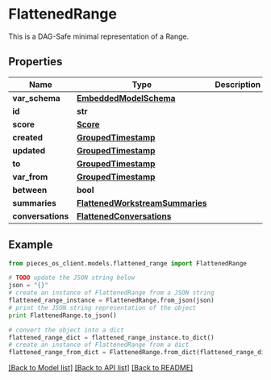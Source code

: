# FlattenedRange

This is a DAG-Safe minimal representation of a Range.

## Properties
Name | Type | Description | Notes
------------ | ------------- | ------------- | -------------
**var_schema** | [**EmbeddedModelSchema**](EmbeddedModelSchema.md) |  | [optional] 
**id** | **str** |  | 
**score** | [**Score**](Score.md) |  | [optional] 
**created** | [**GroupedTimestamp**](GroupedTimestamp.md) |  | 
**updated** | [**GroupedTimestamp**](GroupedTimestamp.md) |  | 
**to** | [**GroupedTimestamp**](GroupedTimestamp.md) |  | [optional] 
**var_from** | [**GroupedTimestamp**](GroupedTimestamp.md) |  | [optional] 
**between** | **bool** |  | [optional] 
**summaries** | [**FlattenedWorkstreamSummaries**](FlattenedWorkstreamSummaries.md) |  | [optional] 
**conversations** | [**FlattenedConversations**](FlattenedConversations.md) |  | [optional] 

## Example

```python
from pieces_os_client.models.flattened_range import FlattenedRange

# TODO update the JSON string below
json = "{}"
# create an instance of FlattenedRange from a JSON string
flattened_range_instance = FlattenedRange.from_json(json)
# print the JSON string representation of the object
print FlattenedRange.to_json()

# convert the object into a dict
flattened_range_dict = flattened_range_instance.to_dict()
# create an instance of FlattenedRange from a dict
flattened_range_from_dict = FlattenedRange.from_dict(flattened_range_dict)
```
[[Back to Model list]](../README.md#documentation-for-models) [[Back to API list]](../README.md#documentation-for-api-endpoints) [[Back to README]](../README.md)


